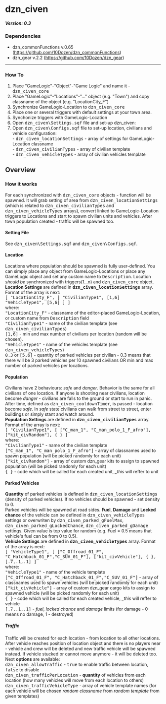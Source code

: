 # dzn_civen
##### Version: 0.3

### Dependencies
- dzn_commonFunctions v.0.65 (https://github.com/10Dozen/dzn_commonFunctions)
- dzn_gear v.2.2 (https://github.com/10Dozen/dzn_gear)
<hr>

### How To
1. Place "GameLogic"-"Object"-"Game Logic" and name it - <tt>dzn_civen_core</tt> 
2. Place "GameLogic"-"Locations"-"..." object (e.g. "Town") and copy classname of the object (e.g. "LocationCity_F")
3. Synchronize GameLogic-Location to <tt>dzn_civen_core</tt>
4. Place one or several triggers with default settings at your town area.
5. Synchonize triggers with GameLogic-Location
6. Open <tt>dzn_civen\Settings.sqf</tt> file and set-up dzn_civen:
7. Open <tt>dzn_civen\Configs.sqf</tt> file to set-up location, civilians and vehicle configuration:
<br> - <tt>dzn_civen_locationSettings</tt> - array of settings for GameLogic-Location classname
<br> - <tt>dzn_civen_civilianTypes</tt> - array of civilian template
<br> - <tt>dzn_civen_vehicleTypes</tt> - array of civilian vehicles template

## Overview

### How it works
For each synchronized with <tt>dzn_civen_core</tt> objects - function will be spawned. It will grab setting of area from <tt>dzn_civen_locationSettings</tt> (which is related to <tt>dzn_civen_civilianTypes</tt> and <tt>dzn_civen_vehicleTypes</tt> arrays), convert linked to GameLogic-Location triggers to Locations and start to spawn civilian units and vehicles.
After town population created - traffic will be spawned too.

#### Setting File
See <tt>dzn_civen\Settings.sqf</tt> and <tt>dzn_civen\Configs.sqf</tt>.

#### Location
Locations where population should be spawned is fully user-defined. You can simply place any object from GameLogic-Locations or place any GameLogic object and set any custom name to <tt>Description</tt>.
Location *should be* synchronized with triggers(1...n) and <tt>dzn_civen_core</tt> object.
<br>**Location Settings** are defined in <tt>**dzn_civen_locationSettings**</tt> array. Format of the array is next:
<br> <tt>[ "LocationCity_F",	[ "CivilianType1", [1,6] "VehicleType1", [5,6]	] ]</tt>
<br>where:
<br><tt>"LocationCity_F"</tt> - classname of the editor-placed GameLogic-Location, or custom name from <tt>Description</tt> field
<br><tt>"CivilianType1"</tt> - name of the civilian template (see <tt>dzn_civen_civilianTypes</tt>)
<br><tt>[1,6]</tt> - min and max number of civilians per location (random will be chosen).
<br><tt>"VehicleType1"</tt> - name of the vehicles template (see <tt>dzn_civen_vehicleTypes</tt>)
<br><tt>0.3</tt> or <tt>[5,6]</tt> - quantity of parked vehicles per civilian - 0.3 means that there will be 3 parked vehicles per 10 spawned civilians OR min and max number of parked vehicles per locations.

#### Population
Civilians have 2 behaviours: *safe* and *danger*. Behavior is the same for all civilians of one location. If anyone is shooting near civilians, location become *danger* - civilians are falls to the ground or start to run in panic. After time, defined as <tt>dzn_civen_cooldownTimer</tt>, is passed - location become *safe*. In *safe* state civilians can walk from street to street, enter buildings or simply stant and watch around.
<br>**Population Settings** are defined in <tt>**dzn_civen_civilianTypes**</tt> array. Format of the array is next:
<br> <tt>[ "CivilianType1", [	["C_man_1", "C_man_polo_1_F_afro"], ["kit_civRandom"], { }	]</tt>
<br>where:
<br><tt>"CivilianType1"</tt> - name of the civilian template
<br><tt>["C_man_1", "C_man_polo_1_F_afro"]</tt> - array of classnames used to spawn population (will be picked randomly for each unit)
<br><tt>["kit_civRandom"]</tt> - array of custom dzn_gear kits to assign to spawned population (will be picked randomly for each unit)
<br><tt>{ }</tt> - code which will be called for each created unit, *_this* will reffer to unit

#### Parked Vehicles
**Quantity** of parked vehicles is defined in <tt>dzn_civen_locationSettings</tt> (density of parked vehicles). If no vehicles should be spawned - set density to 0.
<br>Parked vehicles will be spawned at road sides. **Fuel**, **Damage** and **Locked chance** of the vehicle can be defined in <tt>dzn_civen_vehicleTypes</tt> settings or overwriten by <tt>dzn_civen_parked_gFuelMax</tt>, <tt>dzn_civen_parked_gLockedChance</tt>, <tt>dzn_civen_parked_gDamage</tt> settings. Given value is top value for random (e.g. Fuel = 0.5 means that vehicle's fuel can be from 0 to 0.5).
<br>**Vehicle Settings** are defined in <tt>**dzn_civen_vehicleTypes**</tt> array. Format of the array is next:
<br> <tt>[ "VehicleType1", [	["C_Offroad_01_F", "C_Hatchback_01_F","C_SUV_01_F"], ["kit_civVehicle"], { }, [.7,.1,.1] ]</tt>
<br>where:
<br><tt>"VehicleType1"</tt> - name of the vehicle template
<br><tt>["C_Offroad_01_F", "C_Hatchback_01_F","C_SUV_01_F"]</tt> - array of classnames used to spawn vehicles (will be picked randomly for each unit)
<br><tt> ["kit_civVehicle"]</tt> - array of custom dzn_gear cargo kits to assign to spawned vehicle (will be picked randomly for each unit)
<br><tt>{ }</tt> - code which will be called for each created vehicle, *_this* will reffer to vehicle
<br><tt>[.7,.1,.1]</tt> - *fuel*, *locked chance* and *damage* limits (for damage - 0 means no damage, 1 - destroyed)

##### Traffic
Traffic will be created for each location - from location to all other locations. After vehicle reaches position of location object and there is no players near - vehicle and crew will be deleted and new traffic vehicle will be spawned instead. If vehicle stucked or cannot move anymore - it will be deleted too.
<br>Next **options** are available:
<br><tt>dzn_civen_allowTraffic</tt> - <tt>true</tt> to enable traffic between location, <tt>false</tt> to disable
<br><tt>dzn_civen_trafficPerLocation</tt> - **quantity** of vehicles from each location (how many vehicles will move from each location to others)
<br><tt>dzn_civen_trafficVehicleType</tt> - array of vehicle template names (for each vehicle will be chosen *random classname* from *random template* from given templates)
